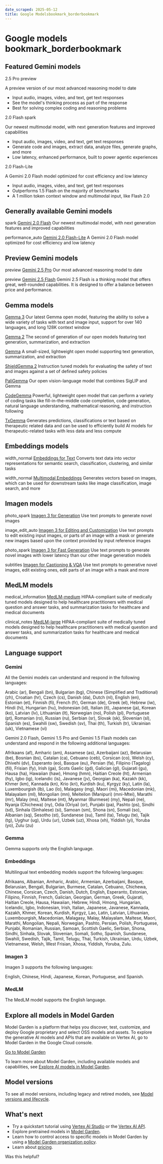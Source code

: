 ```yaml
---
date_scraped: 2025-05-12
title: Google Modelsbookmark_borderbookmark
---
```


# Google models bookmark_borderbookmark 

## Featured Gemini models

2.5 Pro
preview

A preview version of our most advanced reasoning model to date

- Input audio, images, video, and text, get text responses
- See the model's thinking process as part of the response
- Best for solving complex coding and reasoning problems

2.0 Flash
spark

Our newest multimodal model, with next generation features and improved
capabilities

- Input audio, images, video, and text, get text responses
- Generate code and images, extract data, analyze files, generate graphs, and more
- Low latency, enhanced performance, built to power agentic experiences

2.0 Flash-Lite

A Gemini 2.0 Flash model optimized for cost efficiency and low latency

- Input audio, images, video, and text, get text responses
- Outperforms 1.5 Flash on the majority of benchmarks
- A 1 million token context window and multimodal input, like Flash 2.0

## Generally available Gemini models

spark
[Gemini 2.0 Flash](../models/gemini/2-0-flash.md)
Our newest multimodal model, with next generation features and improved capabilities

performance_auto
[Gemini 2.0 Flash-Lite](https://cloud.google.com/vertex-ai/generative-ai/docs/models/gemini/2-0-flash-lite)
A Gemini 2.0 Flash model optimized for cost efficiency and low latency

## Preview Gemini models

preview
[Gemini 2.5 Pro](https://cloud.google.com/vertex-ai/generative-ai/docs/models/gemini/2-5-pro)
Our most advanced reasoning model to date

preview
[Gemini 2.5 Flash](../models/gemini/2-5-flash.md)
Gemini 2.5 Flash is a thinking model
that offers great, well-rounded capabilities. It is designed to offer a balance between price and performance.

## Gemma models

[Gemma 3](https://console.cloud.google.com/vertex-ai/publishers/google/model-garden/gemma3)
Our latest Gemma open model, featuring the ability to solve a wide variety of tasks with text and image input, support for over 140 languages, and long 128K context window

[Gemma 2](https://console.cloud.google.com/vertex-ai/publishers/google/model-garden/gemma2)
The second of generation of our open models featuring text generation, summarization, and extraction

[Gemma](https://console.cloud.google.com/vertex-ai/publishers/google/model-garden/335)
A small-sized, lightweight open model
supporting text generation, summarization, and extraction

[ShieldGemma 2](https://console.cloud.google.com/vertex-ai/publishers/google/model-garden/shieldgemma2)
Instruction tuned models for evaluating the safety of text and images against a set of defined safety policies

[PaliGemma](https://console.cloud.google.com/vertex-ai/publishers/google/model-garden/paligemma)
Our open vision-language model that combines SigLIP and Gemma

[CodeGemma](https://console.cloud.google.com/vertex-ai/publishers/google/model-garden/codegemma)
Powerful, lightweight open model that can perform a variety of coding tasks like fill-in-the-middle code completion, code generation, natural language understanding, mathematical reasoning, and instruction following

[TxGemma](https://console.cloud.google.com/vertex-ai/publishers/google/model-garden/txgemma)
Generates predictions, classifications or text based on therapeutic related data and can be used to efficiently build AI models for therapeutic-related tasks with less data and less compute

## Embeddings models

width_normal
[Embeddings for Text](https://console.cloud.google.com/vertex-ai/publishers/google/model-garden/textembedding-gecko)
Converts text data into vector representations for semantic search, classification, clustering, and similar tasks

width_normal
[Multimodal Embeddings](https://console.cloud.google.com/vertex-ai/publishers/google/model-garden/multimodalembedding)
Generates vectors based on images, which can be used for downstream tasks like image classification, image search, and more

## Imagen models

photo_spark
[Imagen 3 for Generation](https://cloud.google.com/vertex-ai/generative-ai/docs/models/imagen/3-0-generate-002)
Use text prompts to generate novel images

image_edit_auto
[Imagen 3 for Editing and Customization](https://cloud.google.com/vertex-ai/generative-ai/docs/models/imagen/3-0-capability-001)
Use text prompts to edit existing input
images, or parts of an image with a mask or generate new images based upon
the context provided by input reference images

photo_spark
[Imagen 3 for Fast Generation](https://cloud.google.com/vertex-ai/generative-ai/docs/models/imagen/3-0-fast-generate-001)
Use text prompts to generate novel images
with lower latency than our other image generation models

subtitles
[Imagen for Captioning & VQA](https://console.cloud.google.com/vertex-ai/publishers/google/model-garden/imagetext)
Use text prompts to generative novel images, edit existing ones, edit parts of an image with a mask and more

## MedLM models

medical_information
[MedLM-medium](/static/vertex-ai/generative-ai/docs/medlm/MedLM-model-card.pdf)
HIPAA-compliant suite of medically tuned models designed to help healthcare practitioners with medical question and answer tasks, and summarization tasks for healthcare and medical documents

clinical_notes
[MedLM-large](/static/vertex-ai/generative-ai/docs/medlm/MedLM-model-card.pdf)
HIPAA-compliant suite of medically tuned models designed to help healthcare practitioners with medical question and answer tasks, and summarization tasks for healthcare and medical documents

## Language support

### Gemini

All the Gemini models can understand and respond in the
following languages:

Arabic (ar), Bengali (bn), Bulgarian (bg),
Chinese (Simplified and Traditional) (zh), Croatian (hr), Czech (cs),
Danish (da), Dutch (nl), English (en), Estonian (et), Finnish (fi),
French (fr), German (de), Greek (el), Hebrew (iw), Hindi (hi), Hungarian (hu),
Indonesian (id), Italian (it), Japanese (ja), Korean (ko), Latvian (lv),
Lithuanian (lt), Norwegian (no), Polish (pl), Portuguese (pt), Romanian (ro),
Russian (ru), Serbian (sr), Slovak (sk), Slovenian (sl), Spanish (es),
Swahili (sw), Swedish (sv), Thai (th), Turkish (tr), Ukrainian (uk),
Vietnamese (vi)

Gemini 2.0 Flash, Gemini 1.5 Pro and
Gemini 1.5 Flash models can understand and respond in the
following additional languages:

Afrikaans (af), Amharic (am), Assamese (as), Azerbaijani (az),
Belarusian (be), Bosnian (bs), Catalan (ca), Cebuano (ceb), Corsican (co),
Welsh (cy), Dhivehi (dv), Esperanto (eo), Basque (eu), Persian (fa),
Filipino (Tagalog) (fil), Frisian (fy), Irish (ga), Scots Gaelic (gd),
Galician (gl), Gujarati (gu), Hausa (ha), Hawaiian (haw), Hmong (hmn),
Haitian Creole (ht), Armenian (hy), Igbo (ig), Icelandic (is), Javanese (jv),
Georgian (ka), Kazakh (kk), Khmer (km), Kannada (kn), Krio (kri),
Kurdish (ku), Kyrgyz (ky), Latin (la), Luxembourgish (lb), Lao (lo),
Malagasy (mg), Maori (mi), Macedonian (mk), Malayalam (ml), Mongolian (mn),
Meiteilon (Manipuri) (mni-Mtei), Marathi (mr), Malay (ms), Maltese (mt),
Myanmar (Burmese) (my), Nepali (ne), Nyanja (Chichewa) (ny),
Odia (Oriya) (or), Punjabi (pa), Pashto (ps), Sindhi (sd),
Sinhala (Sinhalese) (si), Samoan (sm), Shona (sn), Somali (so), Albanian (sq),
Sesotho (st), Sundanese (su), Tamil (ta), Telugu (te), Tajik (tg),
Uyghur (ug), Urdu (ur), Uzbek (uz), Xhosa (xh), Yiddish (yi), Yoruba (yo),
Zulu (zu)

### Gemma

Gemma supports only the English language.

### Embeddings

Multilingual text embedding models support the following languages:

Afrikaans, Albanian, Amharic, Arabic, Armenian, Azerbaijani, Basque,
Belarusian, Bengali, Bulgarian, Burmese, Catalan, Cebuano, Chichewa, Chinese,
Corsican, Czech, Danish, Dutch, English, Esperanto, Estonian, Filipino,
Finnish, French, Galician, Georgian, German, Greek, Gujarati,
Haitian Creole, Hausa, Hawaiian, Hebrew, Hindi, Hmong, Hungarian,
Icelandic, Igbo, Indonesian, Irish, Italian, Japanese, Javanese, Kannada,
Kazakh, Khmer, Korean, Kurdish, Kyrgyz, Lao, Latin, Latvian, Lithuanian,
Luxembourgish, Macedonian, Malagasy, Malay, Malayalam, Maltese, Maori,
Marathi, Mongolian, Nepali, Norwegian, Pashto, Persian, Polish,
Portuguese, Punjabi, Romanian, Russian, Samoan, Scottish Gaelic,
Serbian, Shona, Sindhi, Sinhala, Slovak, Slovenian, Somali, Sotho,
Spanish, Sundanese, Swahili, Swedish, Tajik, Tamil, Telugu, Thai,
Turkish, Ukrainian, Urdu, Uzbek, Vietnamese, Welsh, West Frisian,
Xhosa, Yiddish, Yoruba, Zulu.

### Imagen 3

Imagen 3 supports the following languages:

English, Chinese, Hindi, Japanese, Korean, Portuguese, and Spanish.

### MedLM

The MedLM model supports the English language.

## Explore all models in Model Garden

Model Garden is a platform that helps you discover, test, customize,
and deploy Google proprietary and select OSS models and assets. To explore
the generative AI models and APIs that are available on Vertex AI, go to
Model Garden in the Google Cloud console.

[Go to Model Garden](https://console.cloud.google.com/vertex-ai/model-garden)

To learn more about Model Garden, including available models and
capabilities, see
[Explore AI models in Model Garden](https://cloud.google.com/vertex-ai/generative-ai/docs/model-garden/explore-models).

## Model versions

To see all model versions, including legacy and retired models, see
[Model versions and lifecycle](model-versions.md).

## What's next

- Try a quickstart tutorial using
 [Vertex AI Studio](../start/quickstarts/quickstart.md) or
 the [Vertex AI API](https://cloud.google.com/vertex-ai/generative-ai/docs/start/quickstarts/quickstart-multimodal).
- Explore pretrained models in
 [Model Garden](https://cloud.google.com/vertex-ai/generative-ai/docs/model-garden/explore-models).
- Learn how to control access to specific models in Model Garden by
 using a [Model Garden organization
 policy](../control-model-access.md).
- Learn about [pricing](https://cloud.google.com/vertex-ai/generative-ai/pricing).

Was this helpful?